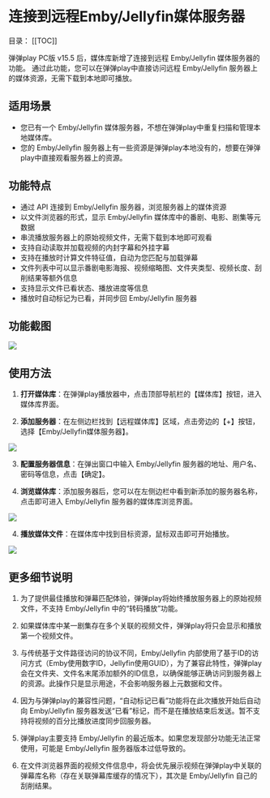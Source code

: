 # 连接到远程Emby/Jellyfin媒体服务器

目录：
[[TOC]]

弹弹play PC版 v15.5 后，媒体库新增了连接到远程 Emby/Jellyfin 媒体服务器的功能。
通过此功能，您可以在弹弹play中直接访问远程 Emby/Jellyfin 服务器上的媒体资源，无需下载到本地即可播放。

## 适用场景

- 您已有一个 Emby/Jellyfin 媒体服务器，不想在弹弹play中重复扫描和管理本地媒体库。
- 您的 Emby/Jellyfin 服务器上有一些资源是弹弹play本地没有的，想要在弹弹play中直接观看服务器上的资源。

## 功能特点

- 通过 API 连接到 Emby/Jellyfin 服务器，浏览服务器上的媒体资源
- 以文件浏览器的形式，显示 Emby/Jellyfin 媒体库中的番剧、电影、剧集等元数据
- 串流播放服务器上的原始视频文件，无需下载到本地即可观看
- 支持自动读取并加载视频的内封字幕和外挂字幕
- 支持在播放时计算文件特征值，自动为您匹配与加载弹幕
- 文件列表中可以显示番剧电影海报、视频缩略图、文件夹类型、视频长度、刮削结果等额外信息
- 支持显示文件已看状态、播放进度等信息
- 播放时自动标记为已看，并同步回 Emby/Jellyfin 服务器

## 功能截图

![](https://txc.gtimg.com/data/104929/2024/0604/83478fdca3a005070a570f5bce297094.webp)

## 使用方法

1. **打开媒体库**：在弹弹play播放器中，点击顶部导航栏的【媒体库】按钮，进入媒体库界面。

2. **添加服务器**：在左侧边栏找到【远程媒体库】区域，点击旁边的【+】按钮，选择【Emby/Jellyfin媒体服务器】。

![](https://txc.gtimg.com/data/104929/2024/0604/ff68591a33d0834d7c22e4f7061dc219.webp)

3. **配置服务器信息**：在弹出窗口中输入 Emby/Jellyfin 服务器的地址、用户名、密码等信息，点击【确定】。

3. **浏览媒体库**：添加服务器后，您可以在左侧边栏中看到新添加的服务器名称，点击即可进入 Emby/Jellyfin 服务器的媒体库浏览界面。

![](https://txc.gtimg.com/data/104929/2024/0604/83478fdca3a005070a570f5bce297094.webp)

4. **播放媒体文件**：在媒体库中找到目标资源，鼠标双击即可开始播放。

![](https://txc.gtimg.com/data/104929/2024/0604/d637ae1848f4dc579363c4d14cbbf8c1.webp)


## 更多细节说明

1. 为了提供最佳播放和弹幕匹配体验，弹弹play将始终播放服务器上的原始视频文件，不支持 Emby/Jellyfin 中的“转码播放”功能。

2. 如果媒体库中某一剧集存在多个关联的视频文件，弹弹play将只会显示和播放第一个视频文件。

3. 与传统基于文件路径访问的协议不同，Emby/Jellyfin 内部使用了基于ID的访问方式（Emby使用数字ID，Jellyfin使用GUID），为了兼容此特性，弹弹play会在文件夹、文件名末尾添加额外的ID信息，以确保能够正确访问到服务器上的资源。此操作只是显示用途，不会影响服务器上元数据和文件。

4. 因为与弹弹play的兼容性问题，“自动标记已看”功能将在此次播放开始后自动向 Emby/Jellyfin 服务器发送“已看”标记，而不是在播放结束后发送。暂不支持将视频的百分比播放进度同步回服务器。

5. 弹弹play主要支持 Emby/Jellyfin 的最近版本。如果您发现部分功能无法正常使用，可能是 Emby/Jellyfin 服务器版本过低导致的。

6. 在文件浏览器界面的视频文件信息中，将会优先展示视频在弹弹play中关联的弹幕库名称（存在关联弹幕库缓存的情况下），其次是 Emby/Jellyfin 自己的刮削结果。
